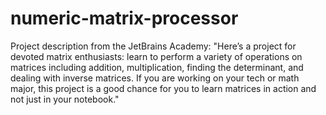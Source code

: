 # numeric-matrix-processor
Project description from the JetBrains Academy: 
"Here’s a project for devoted matrix enthusiasts: learn to perform a variety of operations on matrices including addition, 
multiplication, finding the determinant, and dealing with inverse matrices. 
If you are working on your tech or math major, this project is a good chance for you to learn matrices in action and not just in your notebook."
